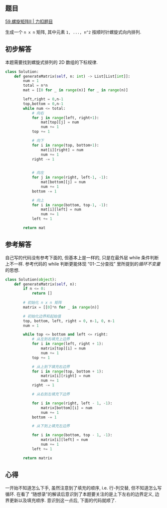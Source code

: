 ## 题目
[59.螺旋矩阵II | 力扣题目](https://leetcode.cn/problems/spiral-matrix-ii/description/)

生成一个 `n x n` 矩阵, 其中元素 `1, ..., n^2` 按顺时针螺旋式向内排列. 

## 初步解答
本题需要找到螺旋式排列的 2D 数组的下标规律. 

```python
class Solution:
    def generateMatrix(self, n: int) -> List[List[int]]:
        num = 1
        total = n*n
        mat = [[0 for _ in range(n)] for _ in range(n)]

        left,right = 0,n-1
        top,bottom = 0,n-1
        while num <= total:
            # 向右
            for j in range(left, right+1):
                mat[top][j] = num
                num += 1
            top += 1

            # 向下
            for i in range(top, bottom+1):
                mat[i][right] = num
                num += 1
            right -= 1

            
            # 向左
            for j in range(right, left-1, -1):
                mat[bottom][j] = num
                num += 1
            bottom -= 1

            # 向上
            for i in range(bottom, top-1, -1):
                mat[i][left] = num
                num += 1
            left += 1

        return mat
```
## 参考解答
自己写的代码没有参考下面的, 但基本上是一样的, 只是在最外层 while 条件判断上不一样. 参考代码的 while 判断更能体现 “01-二分查找” 里所提到的*循环不变量*的思想.

```python
class Solution(object):
    def generateMatrix(self, n):
        if n <= 0:
            return []
        
        # 初始化 n x n 矩阵
        matrix = [[0]*n for _ in range(n)]

        # 初始化边界和起始值
        top, bottom, left, right = 0, n-1, 0, n-1
        num = 1

        while top <= bottom and left <= right:
            # 从左到右填充上边界
            for i in range(left, right + 1):
                matrix[top][i] = num
                num += 1
            top += 1

            # 从上到下填充右边界
            for i in range(top, bottom + 1):
                matrix[i][right] = num
                num += 1
            right -= 1

            # 从右到左填充下边界

            for i in range(right, left - 1, -1):
                matrix[bottom][i] = num
                num += 1
            bottom -= 1

            # 从下到上填充左边界

            for i in range(bottom, top - 1, -1):
                matrix[i][left] = num
                num += 1
            left += 1

        return matrix
```

## 心得
一开始不知道怎么下手, 虽然注意到了填充的顺序, i.e. 行-列交替, 但不知道怎么写循环. 在看了 “随想录”的解读后意识到了本题要关注的是上下左右的边界定义, 边界更新以及填充顺序. 意识到这一点后, 下面的代码就顺了.
